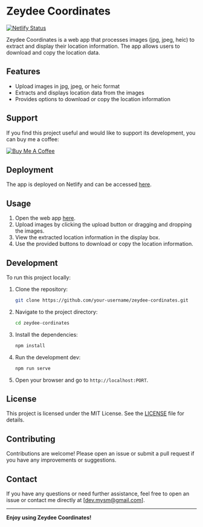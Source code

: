 # Zeydee Coordinates

[![Netlify Status](https://api.netlify.com/api/v1/badges/YOUR_BADGE_ID/deploy-status)](https://app.netlify.com/sites/zeydee-cordinates/deploys)

Zeydee Coordinates is a web app that processes images (jpg, jpeg, heic) to extract and display their location information. The app allows users to download and copy the location data.

## Features

- Upload images in jpg, jpeg, or heic format
- Extracts and displays location data from the images
- Provides options to download or copy the location information

## Support

If you find this project useful and would like to support its development, you can buy me a coffee:

[![Buy Me A Coffee](https://www.buymeacoffee.com/assets/img/custom_images/orange_img.png)](https://www.buymeacoffee.com/itmysm)

## Deployment

The app is deployed on Netlify and can be accessed [here](https://zeydee-cordinates.netlify.app/).

## Usage

1. Open the web app [here](https://zeydee-cordinates.netlify.app/).
2. Upload images by clicking the upload button or dragging and dropping the images.
3. View the extracted location information in the display box.
4. Use the provided buttons to download or copy the location information.

## Development

To run this project locally:

1. Clone the repository:
    ```sh
    git clone https://github.com/your-username/zeydee-cordinates.git
    ```
2. Navigate to the project directory:
    ```sh
    cd zeydee-cordinates
    ```
3. Install the dependencies:
    ```sh
    npm install
    ```
4. Run the development dev:
    ```sh
    npm run serve
    ```
5. Open your browser and go to `http://localhost:PORT`.

## License

This project is licensed under the MIT License. See the [LICENSE](LICENSE) file for details.

## Contributing

Contributions are welcome! Please open an issue or submit a pull request if you have any improvements or suggestions.

## Contact

If you have any questions or need further assistance, feel free to open an issue or contact me directly at [dev.mysm@gmail.com].

---

**Enjoy using Zeydee Coordinates!**
